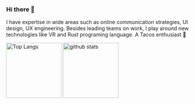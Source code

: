 ### Hi there 👋

I have expertise in wide areas such as online communication strategies, UI design, UX engineering. Besides leading teams on work, I play around new technologies like VR and Rust programing language. A Tacos enthusiast 🌮

<p align="left"> 
  <img alt="Top Langs" height="150px" src="https://github-readme-stats.vercel.app/api/top-langs/?username=putchom&layout=compact&show_icons=true&theme=onedark" />
  <img alt="github stats" height="150px" src="https://github-readme-stats.vercel.app/api?username=putchom&theme=onedark&show_icons=ture" />
</p>

<!--
**putchom/putchom** is a ✨ _special_ ✨ repository because its `README.md` (this file) appears on your GitHub profile.

Here are some ideas to get you started:

- 🔭 I’m currently working on ...
- 🌱 I’m currently learning ...
- 👯 I’m looking to collaborate on ...
- 🤔 I’m looking for help with ...
- 💬 Ask me about ...
- 📫 How to reach me: ...
- 😄 Pronouns: ...
- ⚡ Fun fact: ...
-->
